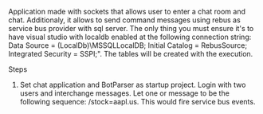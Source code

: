 Application made with sockets that allows user to enter a chat room and chat. Additionaly, it allows to send command messages using rebus as service bus provider with sql server. 
The only thing you must ensure it's to have visual studio with localdb enabled at the following connection string:
Data Source = (LocalDb)\MSSQLLocalDB; Initial Catalog = RebusSource; Integrated Security = SSPI;". The tables will be created with the execution.

Steps
1. Set chat application and BotParser as startup project. Login with two users and interchange messages. Let one or message to be the following sequence: /stock=aapl.us. This would fire service bus events.
